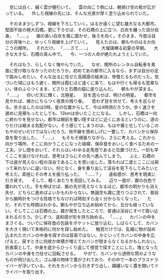 　空には白く、細く雲が棚引いて。
　雲の向こう側には、朝焼け空の紫が広がっている。
　外した視線の先には、そんな光景が厚く塗り込められていた。

　そのまま少しずつ、視線を下ろしていく。はるか遠くに望む雄大なる大都市。堅固不抜の極大石橋。更に下ろせば、その石橋の上に立つ、白衣を纏った自分自身。
「……」
　裾の長い白衣を風に靡かせ、後ろを向く。そのまま、今度は自分の背後へと、ゆっくり視線を上げていく。
　見えたのは、朝もやのはるか向こうの関所。
　それだけ。
「……さて……」
　
　大瑠璃囀る初夏の早朝。
　大きな大きな、石橋の真ん中で。
　今、一つの人命が絶たれようとしていた。


　それはもう、らしくなく悔やんでいた。
　なぜ、関所のレンタル自転車を素直に受け取らなかったのだろうか。初めてあの都市に入るなら、まずは自分の足で踏みしめたい。そんな出るに任せた高揚感の結末は、惨憺たるものだった。気づいた頃にはもう遅く、関所は霞むほど遠くに来て、もはや行くも帰るも覚束ない。体のふらつくまま、どさりと石橋の脇に座り込んだ。
　朝もやが深まる。
「……」
　仰いだ天に輝く、北極星。
　目を逸らせば、明けの明星。
　都市を見やれば、微かにちらつく夜景の残り香。
　思わず目を伏せて、考えを巡らせる。歩き出したのは0時。星の位置からして、今は4時頃だろうか。歩く速さを遅めに見積もったとしても、12kmは歩いたことになる。
　しかし、石橋は一向に終わりを見せない。都市は眼前を覆い隠すほどに近くにあるというのに、道のりだけは縮まる気配がない。そう感じてしまうのは、もはや霧と化しているこのもやのせいだけではないだろう。地平線を恨めしげに一瞥して、カバンから保存食を取り出した。
「……」
　もそもそ頬張りながら、さらに考える。これから向かう場所、そこに向かうことになった経緯、保存食をおいしく食べるための一工夫。少し間をおいて、それらはいわゆる走馬燈であると位置づけた。一刻も早くここを抜けなければ、思考はさらにその先へ進んでしまう。
　ふと、石橋の下は底が見えない程の渓谷であることを思い出した。落ちれば二度とここには戻って来れないに違いない。何となく、身を乗り出して渓谷を見下ろしてみたいと考えた。即座にその考えを振り払った。
「……？」
　違和感が、思考を現実に引き戻す。
　そして、軽くあたりを見回してみる。
　辺り一面が、霧の白色で覆われていた。手を伸ばせば、腕の先が見えなくなるほど。都市の明かりも消え失せ、どちらに進めばよいかもわからない。無論空も霧に塗りつぶされて、普段から腕時計をつける性格でもなければ時刻すら全く分からなくなった。
　ただ、それでも時間はわかる。朝もやが立ち込め始めてから、五分も経っていない。そしてここは石橋の上。霧が発生したところで、普通は渓谷にすべて吸い込まれるだろう。少しずつ、違和感が形を持ち始める。
「……」
　カバンの中をまさぐる。ついでに保存食の包装をポケットに放り込む。しばらくして、カバンを大きく開いて本格的に何かを探し始めた。
　触覚だけでは、乱雑に物が詰め込まれたカバンの中身を探すのは容易ではない。かといってカバンの中身を広げると、戻すときに何故か体積が増えてカバンが閉まらなくなるかもしれない。折衷案として、中身を底からひっくり返して視覚で探すことにした。塊となったカバンの中身を力任せに回転させる。
　やがて、カバンから透明な筒のようなものが飛び出した。ゴム様の物体で蓋がされており、その中で一本のプラスドライバーが浮いている。それをカバンから引きずり出し、躊躇いなく蓋を開いてドライバーを取り出す。
